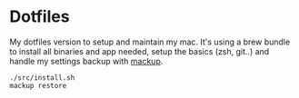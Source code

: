 # Dotfiles

My dotfiles version to setup and maintain my mac. It's using a brew bundle to install all binaries and app needed, setup the basics (zsh, git..) and handle my settings backup with [mackup](https://github.com/lra/mackup).

```
./src/install.sh
mackup restore
```
